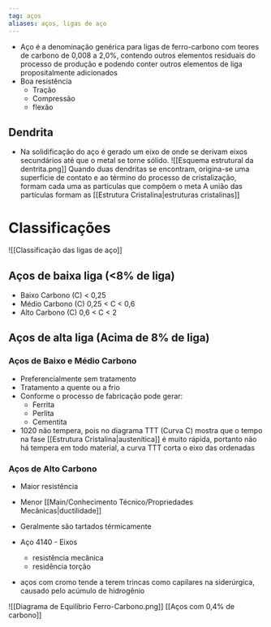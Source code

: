 ```yaml
---
tag: aços
aliases: aços, ligas de aço
---
```

- Aço é a denominação genérica para ligas de ferro-carbono com teores de carbono de 0,008 a 2,0%, contendo outros elementos residuais do processo de produção e podendo conter outros elementos de liga propositalmente adicionados
- Boa resistência
	- Tração
	- Compressão
	- flexão

## Dendrita
- Na solidificação do aço é gerado um eixo de onde se derivam eixos secundários até que o metal se torne sólido.
![[Esquema estrutural da dentrita.png]]
Quando duas dendritas se encontram, origina-se uma superfície de contato e ao término do processo de cristalização, formam cada uma as partículas que compõem o meta
A união das partículas formam as [[Estrutura Cristalina|estruturas cristalinas]]

# Classificações
![[Classificação das ligas de aço]]
## Aços de baixa liga (<8% de liga)
- Baixo Carbono (C) < 0,25
- Médio Carbono (C) 0,25 < C < 0,6
- Alto Carbono (C) 0,6 < C < 2

## Aços de alta liga (Acima de 8% de liga)

### Aços de Baixo e Médio Carbono
 - Preferencialmente sem tratamento
 - Tratamento a quente ou a frio
 - Conforme o processo de fabricação pode gerar:
	 - Ferrita
	 - Perlita
	 - Cementita
- 1020 não tempera, pois no diagrama TTT (Curva C) mostra que o tempo na fase [[Estrutura Cristalina|austenítica]] é muito rápida, portanto não há tempera em todo material, a curva TTT corta o eixo das ordenadas

### Aços de Alto Carbono
- Maior resistência
- Menor [[Main/Conhecimento Técnico/Propriedades Mecânicas|ductilidade]]
 - Geralmente são tartados térmicamente 
 - Aço 4140 - Eixos 
	 - resistência mecânica
	  - residência torção 

- aços com cromo tende a terem trincas como capilares na siderúrgica, causado pelo acúmulo de hidrogênio

![[Diagrama de Equilíbrio Ferro-Carbono.png]]
[[Aços com 0,4% de carbono]]